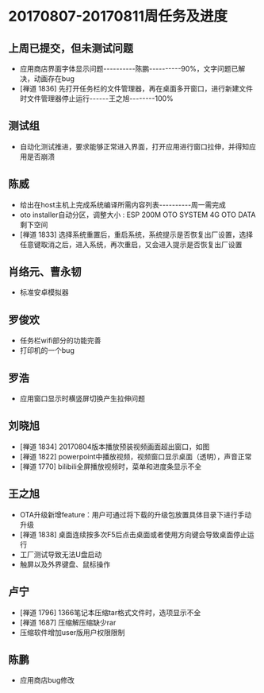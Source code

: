 # 20170807-20170811周任务及进度

## 上周已提交，但未测试问题
- 应用商店界面字体显示问题----------陈鹏----------90%，文字问题已解决，动画存在bug
- [禅道 1836] 先打开任务栏的文件管理器，再在桌面多开窗口，进行新建文件时文件管理器停止运行------王之旭--------100%

## 测试组
- 自动化测试推进，要求能够正常进入界面，打开应用进行窗口拉伸，并得知应用是否崩溃

## 陈威
- 给出在host主机上完成系统编译所需内容列表----------周一需完成
- oto installer自动分区，调整大小 : ESP 200M   OTO SYSTEM 4G   OTO DATA 剩下空间
- [禅道 1833] 选择系统重置后，重启系统，系统提示是否恢复出厂设置，选择任意键取消之后，进入系统，再次重启，又会进入提示是否恢复出厂设置

## 肖络元、曹永韧
- 标准安卓模拟器

## 罗俊欢
- 任务栏wifi部分的功能完善
- 打印机的一个bug

## 罗浩
- 应用窗口显示时横竖屏切换产生拉伸问题

## 刘晓旭
- [禅道 1834] 20170804版本播放预装视频画面超出窗口，如图
- [禅道 1822] powerpoint中播放视频，视频窗口显示桌面（透明），声音正常
- [禅道 1770] bilibili全屏播放视频时，菜单和进度条显示不全

## 王之旭
- OTA升级新增feature：用户可通过将下载的升级包放置具体目录下进行手动升级
- [禅道 1838] 桌面连续按多次F5后点击桌面或者使用方向键会导致桌面停止运行
- 工厂测试导致无法U盘启动
- 触屏以及外界键盘、鼠标操作

## 卢宁
- [禅道 1796] 1366笔记本压缩tar格式文件时，选项显示不全
- [禅道 1687] 压缩解压缩缺少rar
- 压缩软件增加user版用户权限限制

## 陈鹏
- 应用商店bug修改
